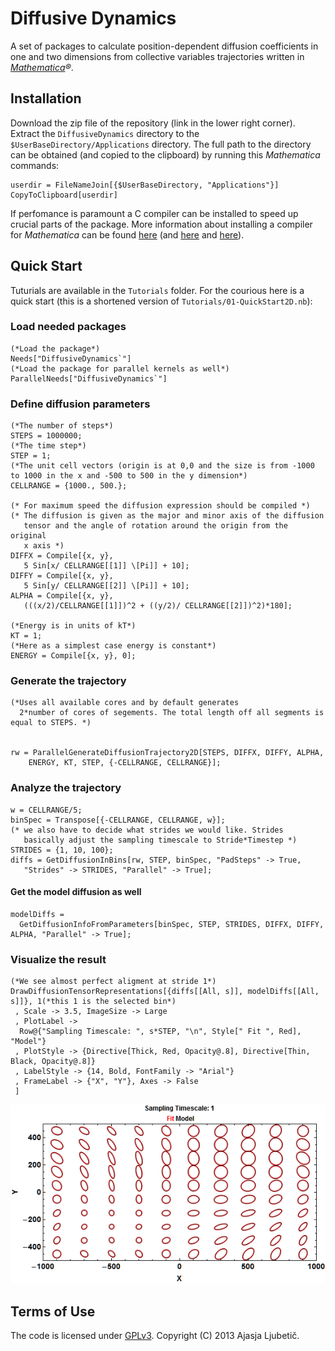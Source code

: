 # Diffusive Dynamics 

A set of packages to calculate position-dependent diffusion coefficients in one and two dimensions from collective variables trajectories written in *[Mathematica](http://www.wolfram.com/mathematica/)&#174;*. 

## Installation
Download the zip file of the repository (link in the lower right corner). Extract the `DiffusiveDynamics` directory to the `$UserBaseDirectory/Applications` directory. The full path to the directory can be obtained (and copied to the clipboard)  by running this *Mathematica* commands:

	userdir = FileNameJoin[{$UserBaseDirectory, "Applications"}]
	CopyToClipboard[userdir]

If perfomance is paramount a C compiler can be installed to speed up crucial parts of the package. More information about installing a compiler for *Mathematica* can be found [here](http://reference.wolfram.com/mathematica/CCompilerDriver/tutorial/SpecificCompilers.html) (and [here](http://mathematica.stackexchange.com/questions/6897/what-compilers-are-suitable-for-compilationtarget-c) and [here](http://mathematica.stackexchange.com/questions/6897/what-compilers-are-suitable-for-compilationtarget-c)).
 

## Quick Start
Tuturials are available in the `Tutorials` folder. For the courious here is a quick start (this is a shortened version of `Tutorials/01-QuickStart2D.nb`):



### Load needed packages

	(*Load the package*)
	Needs["DiffusiveDynamics`"]
	(*Load the package for parallel kernels as well*)
	ParallelNeeds["DiffusiveDynamics`"]

### Define diffusion parameters
	
	(*The number of steps*)
	STEPS = 1000000;
	(*The time step*)
	STEP = 1; 
	(*The unit cell vectors (origin is at 0,0 and the size is from -1000 
	to 1000 in the x and -500 to 500 in the y dimension*)
	CELLRANGE = {1000., 500.}; 
	
	(* For maximum speed the diffusion expression should be compiled *)
	(* The diffusion is given as the major and minor axis of the diffusion 
	   tensor and the angle of rotation around the origin from the original 
	   x axis *)
	DIFFX = Compile[{x, y},
	   5 Sin[x/ CELLRANGE[[1]] \[Pi]] + 10];
	DIFFY = Compile[{x, y},
	   5 Sin[y/ CELLRANGE[[2]] \[Pi]] + 10];
	ALPHA = Compile[{x, y},
	   (((x/2)/CELLRANGE[[1]])^2 + ((y/2)/ CELLRANGE[[2]])^2)*180];
	
	(*Energy is in units of kT*)
	KT = 1;
	(*Here as a simplest case energy is constant*)
	ENERGY = Compile[{x, y}, 0];

### Generate the trajectory
	(*Uses all available cores and by default generates 
      2*number of cores of segements. The total length off all segments is equal to STEPS. *)
	
	
	rw = ParallelGenerateDiffusionTrajectory2D[STEPS, DIFFX, DIFFY, ALPHA,
	    ENERGY, KT, STEP, {-CELLRANGE, CELLRANGE}];

### Analyze the trajectory
	w = CELLRANGE/5;
	binSpec = Transpose[{-CELLRANGE, CELLRANGE, w}];
	(* we also have to decide what strides we would like. Strides 
	   basically adjust the sampling timescale to Stride*Timestep *)
	STRIDES = {1, 10, 100};
	diffs = GetDiffusionInBins[rw, STEP, binSpec, "PadSteps" -> True, 
	   "Strides" -> STRIDES, "Parallel" -> True];

#### Get the model diffusion as well	

	modelDiffs = 
	  GetDiffusionInfoFromParameters[binSpec, STEP, STRIDES, DIFFX, DIFFY, ALPHA, "Parallel" -> True];

### Visualize the result

	(*We see almost perfect aligment at stride 1*)
	DrawDiffusionTensorRepresentations[{diffs[[All, s]], modelDiffs[[All, s]]}, 1(*this 1 is the selected bin*)
	 , Scale -> 3.5, ImageSize -> Large
	 , PlotLabel -> 
	  Row@{"Sampling Timescale: ", s*STEP, "\n", Style[" Fit ", Red], "Model"}
	 , PlotStyle -> {Directive[Thick, Red, Opacity@.8], Directive[Thin, Black, Opacity@.8]}
	 , LabelStyle -> {14, Bold, FontFamily -> "Arial"}
	 , FrameLabel -> {"X", "Y"}, Axes -> False
	 ]


![Example 2D tensors](Tutorials/images/01-Basic2DdiffusionTensors.gif)

## Terms of Use
The code is licensed under [GPLv3](http://www.gnu.org/licenses/gpl-3.0.html). Copyright (C) 2013 Ajasja Ljubetič.
